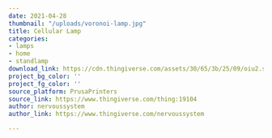```yaml
---
date: 2021-04-28
thumbnail: "/uploads/voronoi-lamp.jpg"
title: Cellular Lamp
categories:
- lamps
- home
- standlamp
download_link: https://cdn.thingiverse.com/assets/30/65/3b/25/09/oiu2.stl
project_bg_color: ''
project_fg_color: ''
source_platform: PrusaPrinters
source_link: https://www.thingiverse.com/thing:19104
author: nervoussystem
author_link: https://www.thingiverse.com/nervoussystem

---
```

